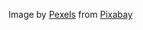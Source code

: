 Image by <a href="https://pixabay.com/users/pexels-2286921/?utm_source=link-attribution&utm_medium=referral&utm_campaign=image&utm_content=1868624">Pexels</a> from <a href="https://pixabay.com//?utm_source=link-attribution&utm_medium=referral&utm_campaign=image&utm_content=1868624">Pixabay</a>